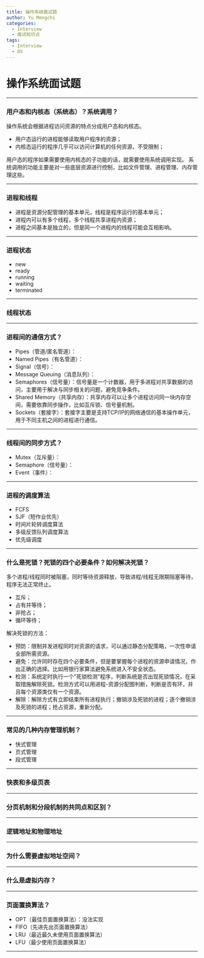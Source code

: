 ```yaml
---
title: 操作系统面试题
author: Yu Mengchi
categories:
  - Interview
  - 面试知识点
tags:
  - Interview
  - OS
---
```


# 操作系统面试题

---

### 用户态和内核态（系统态）？系统调用？

操作系统会根据进程访问资源的特点分成用户态和内核态。

- 用户态运行的进程能够读取用户程序的资源；
- 内核态运行的程序几乎可以访问计算机的任何资源，不受限制；

用户态的程序如果需要使用内核态的子功能的话，就需要使用系统调用实现。
系统调用的功能主要是对一些底层资源进行控制，比如文件管理、进程管理、内存管理这些。

---

### 进程和线程

- 进程是资源分配管理的基本单元，线程是程序运行的基本单元；
- 进程内可以有多个线程，多个线程共享进程内资源；
- 进程之间基本是独立的，但是同一个进程内的线程可能会互相影响。

---
 
### 进程状态

- new
- ready
- running
- waiting
- terminated

---

### 线程状态

---

### 进程间的通信方式？

- Pipes（管道/匿名管道）：
- Named Pipes（有名管道）：
- Signal（信号）：
- Message Queuing（消息队列）：
- Semaphores（信号量）：信号量是一个计数器，用于多进程对共享数据的访问，主要用于解决与同步相关的问题，避免竞争条件。
- Shared Memory（共享内存）：共享内存可以让多个进程访问同一块内存空间，需要依靠同步操作，比如互斥锁、信号量机制。
- Sockets（套接字）：套接字主要是支持TCP/IP的网络通信的基本操作单元，用于不同主机之间的进程进行通信。

---

### 线程间的同步方式？

- Mutex（互斥量）：
- Semaphore（信号量）：
- Event（事件）：

---

### 进程的调度算法

- FCFS
- SJF（短作业优先）
- 时间片轮转调度算法
- 多级反馈队列调度算法
- 优先级调度

---

### 什么是死锁？死锁的四个必要条件？如何解决死锁？

多个进程/线程同时被阻塞，同时等待资源释放，导致进程/线程无限期阻塞等待，程序无法正常终止。

- 互斥；
- 占有并等待；
- 非抢占；
- 循环等待；

解决死锁的方法：
- 预防：限制并发进程同时对资源的请求，可以通过静态分配策略，一次性申请全部所需资源。
- 避免：允许同时存在四个必要条件，但是要掌握每个进程的资源申请情况，作出正确的选择。比如用银行家算法避免系统进入不安全状态。
- 检测：系统定时执行一个"死锁检测"程序，判断系统是否出现死锁情况，在采取措施解除死锁。检测方式可以用进程-资源分配图判断，判断是否有环，并且每个资源类仅有一个资源。
- 解除：解除方式有立即结束所有进程执行；撤销涉及死锁的进程；逐个撤销涉及死锁的进程；抢占资源，重新分配。

---

### 常见的几种内存管理机制？

- 快式管理
- 页式管理
- 段式管理

---

### 快表和多级页表

---

### 分页机制和分段机制的共同点和区别？

---

### 逻辑地址和物理地址

---

### 为什么需要虚拟地址空间？

---

### 什么是虚拟内存？

---

### 页面置换算法？

- OPT（最佳页面置换算法）：没法实现
- FIFO（先进先出页面置换算法）
- LRU（最近最久未使用页面置换算法）
- LFU（最少使用页面置换算法）

---


